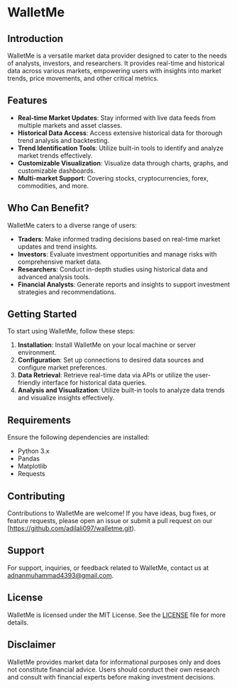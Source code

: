 # WalletMe

## Introduction

WalletMe is a versatile market data provider designed to cater to the needs of analysts, investors, and researchers. It provides real-time and historical data across various markets, empowering users with insights into market trends, price movements, and other critical metrics.

## Features

- **Real-time Market Updates**: Stay informed with live data feeds from multiple markets and asset classes.
- **Historical Data Access**: Access extensive historical data for thorough trend analysis and backtesting.
- **Trend Identification Tools**: Utilize built-in tools to identify and analyze market trends effectively.
- **Customizable Visualization**: Visualize data through charts, graphs, and customizable dashboards.
- **Multi-market Support**: Covering stocks, cryptocurrencies, forex, commodities, and more.

## Who Can Benefit?

WalletMe caters to a diverse range of users:

- **Traders**: Make informed trading decisions based on real-time market updates and trend insights.
- **Investors**: Evaluate investment opportunities and manage risks with comprehensive market data.
- **Researchers**: Conduct in-depth studies using historical data and advanced analysis tools.
- **Financial Analysts**: Generate reports and insights to support investment strategies and recommendations.

## Getting Started

To start using WalletMe, follow these steps:

1. **Installation**: Install WalletMe on your local machine or server environment.
2. **Configuration**: Set up connections to desired data sources and configure market preferences.
3. **Data Retrieval**: Retrieve real-time data via APIs or utilize the user-friendly interface for historical data queries.
4. **Analysis and Visualization**: Utilize built-in tools to analyze data trends and visualize insights effectively.

## Requirements

Ensure the following dependencies are installed:

- Python 3.x
- Pandas
- Matplotlib
- Requests

## Contributing

Contributions to WalletMe are welcome! If you have ideas, bug fixes, or feature requests, please open an issue or submit a pull request on our [https://github.com/adilali097/walletme.git).

## Support

For support, inquiries, or feedback related to WalletMe, contact us at adnanmuhammad4393@gmail.com.

## License

WalletMe is licensed under the MIT License. See the [LICENSE](./LICENSE) file for more details.

## Disclaimer

WalletMe provides market data for informational purposes only and does not constitute financial advice. Users should conduct their own research and consult with financial experts before making investment decisions.
